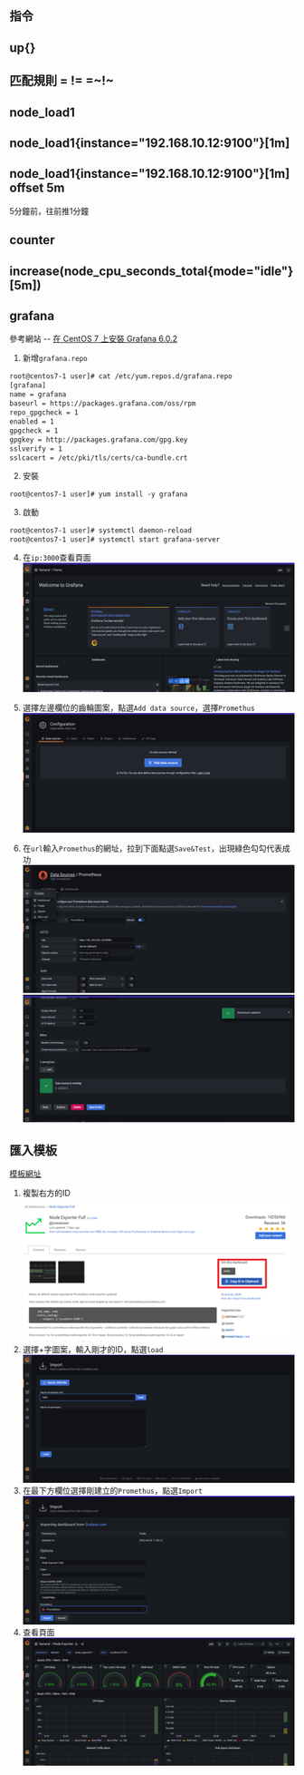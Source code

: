 ## 指令
## up{}

## 匹配規則 = != =~!~

## node_load1

## node_load1{instance="192.168.10.12:9100"}[1m]

## node_load1{instance="192.168.10.12:9100"}[1m] offset 5m
5分鐘前，往前推1分鐘

## counter

## increase(node_cpu_seconds_total{mode="idle"}[5m])


## grafana
參考網站 -- [在 CentOS 7 上安裝 Grafana 6.0.2](http://max043.blogspot.com/2019/03/centos-7-grafana-602.html)

1. 新增`grafana.repo `
```
root@centos7-1 user]# cat /etc/yum.repos.d/grafana.repo 
[grafana]
name = grafana
baseurl = https://packages.grafana.com/oss/rpm
repo_gpgcheck = 1
enabled = 1
gpgcheck = 1
gpgkey = http://packages.grafana.com/gpg.key
sslverify = 1
sslcacert = /etc/pki/tls/certs/ca-bundle.crt

```

2. 安裝
```
root@centos7-1 user]# yum install -y grafana
```

3. 啟動
```
root@centos7-1 user]# systemctl daemon-reload
root@centos7-1 user]# systemctl start grafana-server
```
4. 在`ip:3000`查看頁面
![](pic/grafana.png)

5. 選擇左邊欄位的齒輪圖案，點選`Add data source`，選擇`Promethus`
![](pic/grafana_1.png)
6. 在`url`輸入`Promethus`的網址，拉到下面點選`Save&Test`，出現綠色勾勾代表成功
![](pic/grafana_2.png)
![](pic/grafana_3.png)
## 匯入模板
[模板網址](https://grafana.com/grafana/dashboards/?dataSource=prometheus)
1. 複製右方的ID
![](pic/grafana_4.png)
2. 選擇+字圖案，輸入剛才的ID，點選`load`
![](pic/grafana_5.png)
3. 在最下方欄位選擇剛建立的`Promethus`，點選`Import`
![](pic/grafana_6.png)
4. 查看頁面
![](pic/grafana_7.png)